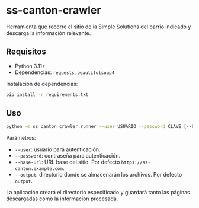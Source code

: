 # ss-canton-crawler

Herramienta que recorre el sitio de la Simple Solutions del barrio indicado y descarga la información relevante.

## Requisitos

- Python 3.11+
- Dependencias: `requests`, `beautifulsoup4`

Instalación de dependencias:

```bash
pip install -r requirements.txt
```

## Uso

```bash
python -m ss_canton_crawler.runner --user USUARIO --password CLAVE [--base-url URL] [--output CARPETA]
```

Parámetros:

- `--user`: usuario para autenticación.
- `--password`: contraseña para autenticación.
- `--base-url`: URL base del sitio. Por defecto `https://ss-canton.example.com`.
- `--output`: directorio donde se almacenarán los archivos. Por defecto `output`.

La aplicación creará el directorio especificado y guardará tanto las páginas descargadas como la información procesada.
